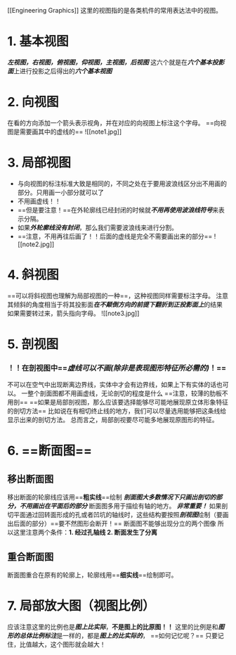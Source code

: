 [[Engineering Graphics]]
这里的视图指的是各类机件的常用表达法中的视图。
# 1. 基本视图
***左视图，右视图，俯视图，仰视图，主视图，后视图***
这六个就是在***六个基本投影面***上进行投影之后得出的***六个基本视图***

# 2. 向视图
在看的方向添加一个箭头表示视角，并在对应的向视图上标注这个字母。
==向视图是需要画其中的虚线的==
![[note1.jpg]]

# 3. 局部视图
- 与向视图的标注标准大致是相同的，不同之处在于要用波浪线区分出不用画的部分。只用画一小部分就可以了
- 不用画虚线！！
- ==但是要注意！==在外轮廓线已经封闭的时候就***不用再使用波浪线符号***来表示分隔。
- 如果***外轮廓线没有封闭***，那么我们需要波浪线来进行分割。
- ==注意，不用再往后画了！！后面的虚线是完全不需要画出来的部分==
![[note2.jpg]]

# 4. 斜视图
==可以将斜视图也理解为局部视图的一种==，这种视图同样需要标注字母。
注意其倾斜的角度相当于将其投影面***在不颠倒方向的前提下翻折到正投影面上***的结果
如果需要转过来，箭头指向字母。
![[note3.jpg]]

# 5. 剖视图
### ！！在剖视图中==***虚线可以不画(除非是表现图形特征所必需的)***！==
不可以在空气中出现断离边界线，实体中才会有边界线，如果上下有实体的话也可以。
一整个剖面图都不用画虚线，无论剖切的程度是什么
==注意，较薄的肋板不用剖== 
==如果是局部剖视图，那么应该要选择能够尽可能地展现原立体形象特征的剖切方法==
比如说在有相切终止线的地方，我们可以尽量选用能够把这条线给显示出来的剖切方法。
总而言之，局部剖视要尽可能多地展现原图形的特征。

# 6. ==断面图==

## 移出断面图
移出断面的轮廓线应该用==**粗实线**==绘制
***剖面图大多数情况下只画出剖切的部分，不用画出在平面后的部分***
断面图多用于描绘有轴的地方。
***非常重要！*** 如果剖切平面通过回转面形成的孔或者凹坑的轴线时，这些结构要按照***剖视图***绘制（要画出后面的部分）==要不然图形会断开！==
断面图不能够出现分立的两个图像
所以这里注意两个条件：**1. 经过孔轴线 2. 断面发生了分离**
## 重合断面图
断面图重合在原有的轮廓上，轮廓线用==**细实线**==绘制即可。

# 7. 局部放大图（视图比例）
应该注意这里的比例也是***图上比实际***，**不是图上的比原图！！** 
这里的比例是和***图形的总体比例标注***是一样的，都是***图上的比实际的***，
==如何记忆呢？== 只要记住，比值越大，这个图形就会越大！


